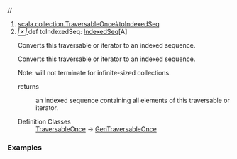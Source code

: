 //
<ol>
<li><a href="https://www.scala-lang.org/api/2.12.3/scala/collection/immutable/List.html#toIndexedSeq:scala.collection.immutable.IndexedSeq[A]">scala.collection.TraversableOnce#toIndexedSeq</a></li>
<li name="scala.collection.TraversableOnce#toIndexedSeq" visbl="pub" class="indented0 " data-isabs="false" fullcomment="yes" group="Ungrouped"> <a id="toIndexedSeq:scala.collection.immutable.IndexedSeq[A]"></a><a id="toIndexedSeq:IndexedSeq[A]"></a> <span class="permalink"> <a href="../../../scala/collection/immutable/List.html#toIndexedSeq:scala.collection.immutable.IndexedSeq[A]" title="Permalink"> <i class="material-icons"></i> </a> </span> <span class="modifier_kind"> <span class="modifier"></span> <span class="kind">def</span> </span> <span class="symbol"> <span class="name">toIndexedSeq</span><span class="result">: <a href="IndexedSeq.html" class="extype" name="scala.collection.immutable.IndexedSeq">IndexedSeq</a>[<span class="extype" name="scala.collection.immutable.List.A">A</span>]</span> </span> <p class="shortcomment cmt">Converts this traversable or iterator to an indexed sequence.</p>
 <div class="fullcomment">
  <div class="comment cmt">
   <p>Converts this traversable or iterator to an indexed sequence.</p>
   <p> Note: will not terminate for infinite-sized collections.</p>
  </div>
  <dl class="paramcmts block">
   <dt>
    returns
   </dt>
   <dd class="cmt">
    <p>an indexed sequence containing all elements of this traversable or iterator.</p>
   </dd>
  </dl>
  <dl class="attributes block"> 
   <dt>
    Definition Classes
   </dt>
   <dd>
    <a href="../TraversableOnce.html" class="extype" name="scala.collection.TraversableOnce">TraversableOnce</a> → 
    <a href="../GenTraversableOnce.html" class="extype" name="scala.collection.GenTraversableOnce">GenTraversableOnce</a>
   </dd>
  </dl>
 </div> </li>
        </ol>


### Examples



